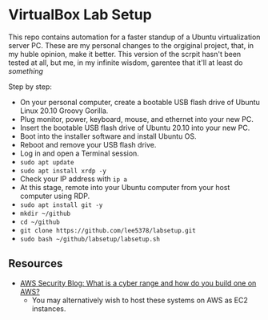# VirtualBox Lab Setup

This repo contains automation for a faster standup of a Ubuntu virtualization server PC. These are my personal changes to the orgiginal project, that, in my huble opinion, make it better. This version of the scrpit hasn't been tested at all, but me, in my infinite wisdom, garentee that it'll at least do *something*

Step by step:
- On your personal computer, create a bootable USB flash drive of Ubuntu Linux 20.10 Groovy Gorilla.
- Plug monitor, power, keyboard, mouse, and ethernet into your new PC.
- Insert the bootable USB flash drive of Ubuntu 20.10 into your new PC.
- Boot into the installer software and install Ubuntu OS.
- Reboot and remove your USB flash drive.
- Log in and open a Terminal session.
- `sudo apt update`
- `sudo apt install xrdp -y`
- Check your IP address with `ip a`
- At this stage, remote into your Ubuntu computer from your host computer using RDP. 
- `sudo apt install git -y`
- `mkdir ~/github`
- `cd ~/github`
- `git clone https://github.com/lee5378/labsetup.git`
- `sudo bash ~/github/labsetup/labsetup.sh`

## Resources

- [AWS Security Blog: What is a cyber range and how do you build one on AWS?](https://aws.amazon.com/blogs/security/what-is-cyber-range-how-do-you-build-one-aws/)
  - You may alternatively wish to host these systems on AWS as EC2 instances. 
